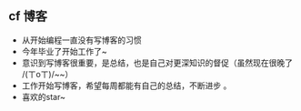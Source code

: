 ## cf  博客
  * 从开始编程一直没有写博客的习惯 
  * 今年毕业了开始工作了~
  * 意识到写博客很重要，是总结，也是自己对更深知识的督促（虽然现在很晚了 /(ㄒoㄒ)/~~）
  * 工作开始写博客，希望每周都能有自己的总结，不断进步 。
  * 喜欢的star~
